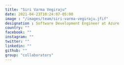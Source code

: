 ```yaml
---
title: "Siri Varma Vegiraju"
date: 2021-04-23T10:24:07-05:00
image : "/images/team/siri-varma-vegiraju.jfif"
designation : Software Development Engineer at Azure
country: ""
facebook: ""
instagram: ""
twitter: ""
linkedin: ""
github: ""
group: "collaborators"
---
```



